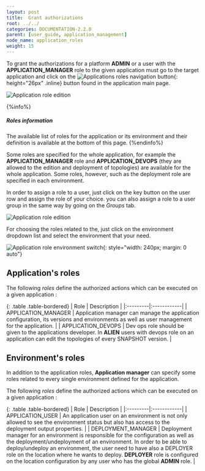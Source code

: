 ```yaml
---
layout: post
title:  Grant authorizations
root: ../../
categories: DOCUMENTATION-2.2.0
parent: [user_guide, application_management]
node_name: application_roles
weight: 15
---
```


To grant the authorizations for a platform __ADMIN__ or a user with the __APPLICATION_MANAGER__ role to the given application must go to the target application and click on the ![Applications roles navigation button](../../images/2.2.0/user_guide/applications/app_roles_button.png){: height="26px" .inline} button found in the application main page.

![Application role edition](../../images/2.2.0/user_guide/applications/app_main_page.png)

{%info%}
<h5>Roles information</h5>
The available list of roles for the application or its environment and their definition is available at the bottom of this page.
{%endinfo%}

Some roles are specified for the whole application, for example the __APPLICATION_MANAGER__ role and __APPLICATION_DEVOPS__ (they are allowed to the edition and deployment of topologies) are available for the whole application. Some roles, however, such as the deployment role are specified in each environment.

In order to assign a role to a user, just click on the key button on the user row and assign the role of your choice. you can also assign a role to a user group in the same way by going on the _Groups_ tab.

![Application role edition](../../images/2.2.0/user_guide/applications/app_role_edit.png)

For choosing the roles related to the, just click on the environment dropdown list and select the environment that your need.

![Application role environment switch](../../images/2.2.0/user_guide/applications/app_role_env_choice.png){: style="width: 240px; margin: 0 auto"}

## Application's roles

The following *roles* define the authorized actions which can be executed on a given application :

{: .table .table-bordered}
| Role | Description |
|:---------|:------------|
| APPLICATION_MANAGER | Application manager can manage the application configuration, its versions and environments as well as user management for the application. |
| APPLICATION_DEVOPS | Dev ops role should be given to the applications developer. In __ALIEN__ users with devops role on an application can edit the topologies of every SNAPSHOT version. |

## Environment's roles

In addition to the application roles, __Application manager__ can specify some roles related to every single environment defined for the application.

The following *roles* define the authorized actions which can be executed on a given application :

{: .table .table-bordered}
| Role | Description |
|:---------|:------------|
| APPLICATION_USER  | An application user on an environment is not only allowed to see the environment status but also has access to the deployment output properties. |
| DEPLOYMENT_MANAGER   | Deployment manager for an environment is responsible for the configuration as well as the deployment/undeployment of an environment. In order to be able to deploy/undeploy an environment, the user need to have also a DEPLOYER role on the location where he wants to deploy. __DEPLOYER__ role is configured on the location configuration by any user who has the global __ADMIN__ role. |
